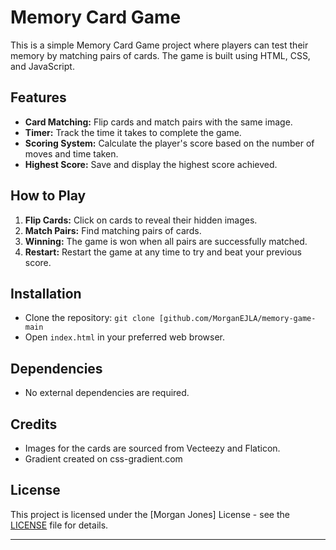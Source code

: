 
# Memory Card Game

This is a simple Memory Card Game project where players can test their memory by matching pairs of cards. The game is built using HTML, CSS, and JavaScript.

## Features

- **Card Matching:** Flip cards and match pairs with the same image.
- **Timer:** Track the time it takes to complete the game.
- **Scoring System:** Calculate the player's score based on the number of moves and time taken.
- **Highest Score:** Save and display the highest score achieved.


## How to Play

1. **Flip Cards:** Click on cards to reveal their hidden images.
2. **Match Pairs:** Find matching pairs of cards.
3. **Winning:** The game is won when all pairs are successfully matched.
4. **Restart:** Restart the game at any time to try and beat your previous score.

## Installation

- Clone the repository: `git clone [github.com/MorganEJLA/memory-game-main`
- Open `index.html` in your preferred web browser.

## Dependencies

- No external dependencies are required.

## Credits

- Images for the cards are sourced from Vecteezy and Flaticon.
- Gradient created on css-gradient.com

## License

This project is licensed under the [Morgan Jones] License - see the [LICENSE](LICENSE) file for details.

---

